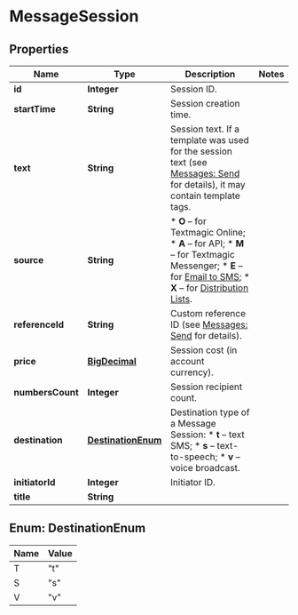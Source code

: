 
# MessageSession

## Properties
Name | Type | Description | Notes
------------ | ------------- | ------------- | -------------
**id** | **Integer** | Session ID. | 
**startTime** | **String** | Session creation time. | 
**text** | **String** | Session text. If a template was used for the session text (see [Messages: Send](https://docs.textmagic.com/#tag/Outbound-Messages) for details), it may contain template tags.  | 
**source** | **String** | *   **O** – for Textmagic Online; *   **A** – for API; *   **M** – for Textmagic Messenger; *   **E** – for [Email to SMS](https://docs.textmagic.com/#tag/Send-Email-to-SMS); *   **X** – for [Distribution Lists](https://docs.textmagic.com/#tag/Distribution-Lists).  | 
**referenceId** | **String** | Custom reference ID (see [Messages: Send](https://docs.textmagic.com/#tag/Send-Email-to-SMS) for details).  | 
**price** | [**BigDecimal**](BigDecimal.md) | Session cost (in account currency). | 
**numbersCount** | **Integer** | Session recipient count. | 
**destination** | [**DestinationEnum**](#DestinationEnum) | Destination type of a Message Session: * **t** – text SMS; * **s** – text-to-speech; * **v** – voice broadcast.  | 
**initiatorId** | **Integer** | Initiator ID. | 
**title** | **String** |  | 


<a name="DestinationEnum"></a>
## Enum: DestinationEnum
Name | Value
---- | -----
T | &quot;t&quot;
S | &quot;s&quot;
V | &quot;v&quot;



